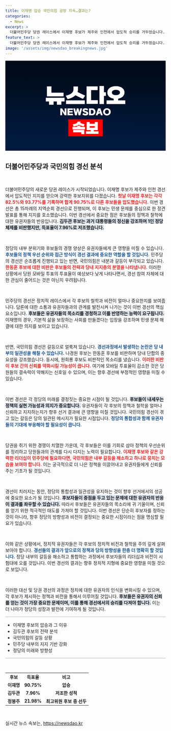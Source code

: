 ```yaml
---
title: 이재명 압승 국민의힘 공방 지속…결과는?
categories:
  - News
excerpt: >
  더불어민주당 당권 레이스에서 이재명 후보가 제주와 인천에서 압도적 승리를 거두었습니다. 반면 국민의힘은 내분과 논란 속에서 경선이 이어지고 있습니다. 클릭하여 자세한 속보를 확인하세요!
feature_text: >
  더불어민주당 당권 레이스에서 이재명 후보가 제주와 인천에서 압도적 승리를 거두었습니다. 반면 국민의힘은 내분과 논란 속에서 경선이 이어지고 있습니다. 클릭하여 자세한 속보를 확인하세요!
image: '/assets/img/newsdao_breakingnews.jpg'
---
```


<p><img src="/assets/img/newsdao_breakingnews.jpg" alt="cryptoinkorea 속보" /></p>

<h2 data-ke-size="size26">더불어민주당과 국민의힘 경선 분석</h2>

<p data-ke-size="size16">&nbsp;</p>

<p>더불어민주당의 새로운 당권 레이스가 시작되었습니다. 이재명 후보가 제주와 인천 경선에서 압도적인 지지를 얻으며 강력한 후보지위를 다졌습니다. <b><span style="color: #ee2323;">첫날 이재명 후보는 각각 82.5%와 93.77%를 기록하며 합계 90.75%로 다른 후보들을 압도했습니다.</span></b> 이번 경선은 총 15차례의 지역순회 경선으로 진행되며, 이 후보는 민생 문제를 중심으로 한 정견 발표를 통해 지지를 호소했습니다. 이번 경선에서 중요한 점은 후보들의 정책과 철학에 대한 유권자들의 반응입니다. <b><span style="background-color: #21538527;">김두관 후보는 과거 대통령들의 정신을 강조하며 1인 정당 체제를 비판했지만, 득표율이 7.96%로 저조했습니다.</span></b></p>

<p data-ke-size="size16">&nbsp;</p>

<p>정당의 내부 분위기와 후보들의 경쟁 양상은 유권자들에게 큰 영향을 미칠 수 있습니다. <b><span style="color: #1a5490;">후보들의 정책 우선 순위와 접근 방식이 경선 결과에 중요한 역할을 할 것입니다.</span></b> 민주당의 경선은 순조롭게 진행되고 있는 반면, 국민의힘은 내분과 갈등이 부각되고 있습니다. <b><span style="color: #ee2323;">한동훈 후보에 대한 비판은 후보들의 전략과 당내 지지층의 분열을 나타냅니다.</span></b> 이러한 상황에서 당원 모바일 투표의 투표율이 예상보다 낮게 나타나면서, 경선 참여 자체에 대한 관심이 줄어드는 것은 아닌지 우려됩니다.</p>

<p data-ke-size="size16">&nbsp;</p>

<p>민주당의 경선은 정치적 레이스에서 각 후보의 철학과 비전이 얼마나 중요한지를 보여줍니다. 담론에 대한 소통과 유권자들과의 관계를 발전시켜 나가는 것이 이번 경선의 핵심 요소입니다. <b><span style="background-color: #21538527;">후보들은 유권자들의 목소리를 경청하고 이를 반영하는 능력이 요구됩니다.</span></b> 이재명의 경우, 기본적 삶을 보장하는 사회를 만들겠다는 입장을 강조하며 민생 문제 해결에 대한 의지를 보이고 있습니다.</p>

<p data-ke-size="size16">&nbsp;</p>

<p>반면, 국민의힘 경선은 갈등으로 얼룩져 있습니다. <b><span style="color: #1a5490;">경선과정에서 발생하는 논란은 당 내부의 일관성을 해칠 수 있습니다.</span></b> 나경원 후보는 한동훈 후보를 비판하며 당내 단합의 중요성을 강조했습니다. 동시에, 원희룡 후보도 비판적인 목소리를 냈습니다. <b><span style="color: #ee2323;">이러한 비판이 후보 간의 신뢰를 약화시킬 가능성이 큽니다.</span></b> 여기에 모바일 투표율이 감소한 것은 당원들의 결속력이 약해지는 신호일 수 있으며, 이는 향후 경선에 부정적인 영향을 미칠 수 있습니다.</p>

<p data-ke-size="size16">&nbsp;</p>

<p>이번 경선은 각 정당의 미래를 결정짓는 중요한 시점이 될 것입니다. <b><span style="background-color: #21538527;">후보들이 내세우는 정책의 실현 가능성과 의지가 중요합니다.</span></b> 유권자들이 각 후보의 정책과 철학을 얼마나 신뢰하고 지지하는지가 향후 선거 결과에 큰 영향을 미칠 것입니다. 국민의힘 경선이 겪고 있는 갈등은 당의 일관된 메시지가 필요한 시점입니다. <b><span style="color: #1a5490;">정당의 통합성과 함께 유권자들의 기대에 부응해야 할 필요성이 큽니다.</span></b></p>

<p data-ke-size="size16">&nbsp;</p>

<p>당권을 쥐기 위한 경쟁이 치열한 가운데, 각 후보들은 이를 기회로 삼아 정책의 우선순위를 정리하고 당원들과의 관계를 다시 다지는 노력이 필요합니다. <b><span style="color: #ee2323;">이재명 후보와 같은 강력한 리더십이 민주당에 필요하다면, 국민의힘은 내부 갈등을 해소하고 하나로 뭉치는 모습을 보여야 합니다.</span></b> 이는 궁극적으로 더 나은 정책을 이끌어내고 유권자들에게 신뢰를 주는 기초가 될 것입니다. </p>

<p data-ke-size="size16">&nbsp;</p>

<p>경선이 치러지는 동안, 정당의 통합성과 일관성을 유지하는 것이 향후 선거에서의 성공에 중요한 요소가 될 것입니다. <b><span style="background-color: #21538527;">후보자들이 중점을 두고 있는 문제에 대한 유권자의 반응이 결과를 좌우할 수 있습니다.</span></b> 따라서 후보들은 유권자들의 목소리에 귀 기울이며, 신뢰를 얻기 위한 적극적인 태도를 가져야 할 것입니다. 이번 경선은 단순히 후보자를 정하는 것이 아니라, 향후 정당의 방향성과 비전이 결정되는 중요한 시점이라는 점을 명심할 필요가 있습니다. </p>

<p data-ke-size="size16">&nbsp;</p>

<p>이와 같은 상황에서, 정치적 유권자들은 각 후보의 정치적 비전과 철학을 주의 깊게 살펴보아야 합니다. <b><span style="color: #1a5490;">경선들의 결과가 앞으로의 정책과 당의 방향성을 한층 더 명확히 할 것입니다.</span></b> 정당 내부의 갈등을 해소하고 통합하는 과정에서 후보자들의 리더십과 비전이 시험대에 오를 것입니다. 이번 경선의 결과는 향후 정치적 지형에 중요한 영향을 미칠 것으로 보입니다. </p>

<p data-ke-size="size16">&nbsp;</p>

<p>이러한 대선 및 당권 경선의 과정은 정치에 대한 유권자의 인식을 변화시킬 수 있으며, 각 후보가 제시하는 정책과 비전을 통해서 이루어질 것입니다. <b><span style="background-color: #21538527;">후보들은 유권자의 신뢰를 얻는 것이 가장 중요한 문제이며, 이를 통해 경선에서의 승리를 다져야 합니다.</span></b> 이는 더 나아가 정당의 성장과 발전에 기여하게 될 것입니다. </p>

<hr style="height: 2px; background-color: #d3d3d3; border: none;"/>

<ul>
  <li>이재명 후보의 압승과 그 이유</li>
  <li>김두관 후보의 전략 분석</li>
  <li>국민의힘의 갈등 상황</li>
  <li>민주당 내부의 지지 기반 강화</li>
  <li>정당의 미래와 방향성</li>
</ul>

<hr style="height: 2px; background-color: #d3d3d3; border: none;"/>

<p data-ke-size="size16">&nbsp;</p>

<table>
  <tr>
    <td style="text-align: center; height: 17px;"><b>후보</b></td>
    <td style="text-align: center; height: 17px;"><b>득표율</b></td>
    <td style="text-align: center; height: 17px;"><b>비고</b></td>
  </tr>
  <tr>
    <td style="text-align: center; height: 17px;"><b>이재명</b></td>
    <td style="text-align: center; height: 17px;"><b>90.75%</b></td>
    <td style="text-align: center; height: 17px;"><b>압승</b></td>
  </tr>
  <tr>
    <td style="text-align: center; height: 17px;"><b>김두관</b></td>
    <td style="text-align: center; height: 17px;"><b>7.96%</b></td>
    <td style="text-align: center; height: 17px;"><b>저조한 성적</b></td>
  </tr>
  <tr>
    <td style="text-align: center; height: 17px;"><b>정봉주</b></td>
    <td style="text-align: center; height: 17px;"><b>21.98%</b></td>
    <td style="text-align: center; height: 17px;"><b>최고위원 후보 중 선두</b></td>
  </tr>
</table>

<p data-ke-size="size16">&nbsp;</p>
실시간 뉴스 속보는, <a href="https://newsdao.kr" rel="dofollow">https://newsdao.kr</a>


